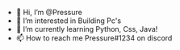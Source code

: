 - :wave: Hi, I’m @Pressure
- :eyes: I’m interested in Building Pc's
- :seedling: I’m currently learning Python, Css, Java!
- :mailbox: How to reach me Pressure#1234 on discord
